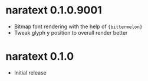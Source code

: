 
# naratext 0.1.0.9001

* Bitmap font rendering with the help of `{bittermelon}`
* Tweak glyph y position to overall render better

# naratext 0.1.0

* Initial release
